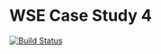 <h1>WSE Case Study 4</h1>

[![Build Status](https://dev.azure.com/WSE-r0794174/WSE_CASE4/_apis/build/status/Michiel-VE.WSE_case4_java?branchName=main)](https://dev.azure.com/WSE-r0794174/WSE_CASE4/_build/latest?definitionId=1&branchName=main)
